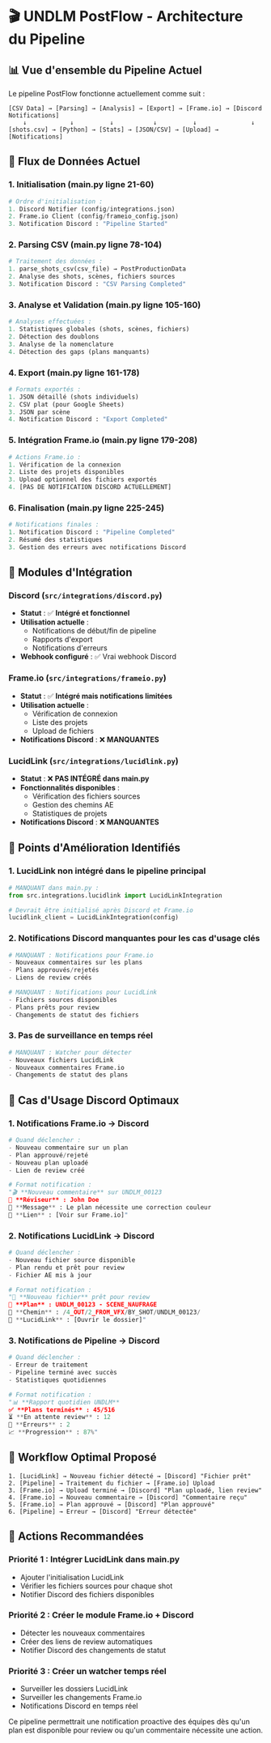 # 🎬 UNDLM PostFlow - Architecture du Pipeline

## 📊 Vue d'ensemble du Pipeline Actuel

Le pipeline PostFlow fonctionne actuellement comme suit :

```
[CSV Data] → [Parsing] → [Analysis] → [Export] → [Frame.io] → [Discord Notifications]
    ↓            ↓          ↓           ↓          ↓               ↓
[shots.csv] → [Python] → [Stats] → [JSON/CSV] → [Upload] → [Notifications]
```

## 🔄 Flux de Données Actuel

### 1. **Initialisation** (main.py ligne 21-60)
```python
# Ordre d'initialisation :
1. Discord Notifier (config/integrations.json)
2. Frame.io Client (config/frameio_config.json)
3. Notification Discord : "Pipeline Started"
```

### 2. **Parsing CSV** (main.py ligne 78-104)
```python
# Traitement des données :
1. parse_shots_csv(csv_file) → PostProductionData
2. Analyse des shots, scènes, fichiers sources
3. Notification Discord : "CSV Parsing Completed"
```

### 3. **Analyse et Validation** (main.py ligne 105-160)
```python
# Analyses effectuées :
1. Statistiques globales (shots, scènes, fichiers)
2. Détection des doublons
3. Analyse de la nomenclature
4. Détection des gaps (plans manquants)
```

### 4. **Export** (main.py ligne 161-178)
```python
# Formats exportés :
1. JSON détaillé (shots individuels)
2. CSV plat (pour Google Sheets)
3. JSON par scène
4. Notification Discord : "Export Completed"
```

### 5. **Intégration Frame.io** (main.py ligne 179-208)
```python
# Actions Frame.io :
1. Vérification de la connexion
2. Liste des projets disponibles
3. Upload optionnel des fichiers exportés
4. [PAS DE NOTIFICATION DISCORD ACTUELLEMENT]
```

### 6. **Finalisation** (main.py ligne 225-245)
```python
# Notifications finales :
1. Notification Discord : "Pipeline Completed"
2. Résumé des statistiques
3. Gestion des erreurs avec notifications Discord
```

## 🔗 Modules d'Intégration

### **Discord** (`src/integrations/discord.py`)
- **Statut** : ✅ **Intégré et fonctionnel**
- **Utilisation actuelle** : 
  - Notifications de début/fin de pipeline
  - Rapports d'export
  - Notifications d'erreurs
- **Webhook configuré** : ✅ Vrai webhook Discord

### **Frame.io** (`src/integrations/frameio.py`)
- **Statut** : ✅ **Intégré mais notifications limitées**
- **Utilisation actuelle** :
  - Vérification de connexion
  - Liste des projets
  - Upload de fichiers
- **Notifications Discord** : ❌ **MANQUANTES**

### **LucidLink** (`src/integrations/lucidlink.py`)
- **Statut** : ❌ **PAS INTÉGRÉ dans main.py**
- **Fonctionnalités disponibles** :
  - Vérification des fichiers sources
  - Gestion des chemins AE
  - Statistiques de projets
- **Notifications Discord** : ❌ **MANQUANTES**

## 🚨 Points d'Amélioration Identifiés

### **1. LucidLink non intégré dans le pipeline principal**
```python
# MANQUANT dans main.py :
from src.integrations.lucidlink import LucidLinkIntegration

# Devrait être initialisé après Discord et Frame.io
lucidlink_client = LucidLinkIntegration(config)
```

### **2. Notifications Discord manquantes pour les cas d'usage clés**
```python
# MANQUANT : Notifications pour Frame.io
- Nouveaux commentaires sur les plans
- Plans approuvés/rejetés
- Liens de review créés

# MANQUANT : Notifications pour LucidLink
- Fichiers sources disponibles
- Plans prêts pour review
- Changements de statut des fichiers
```

### **3. Pas de surveillance en temps réel**
```python
# MANQUANT : Watcher pour détecter
- Nouveaux fichiers LucidLink
- Nouveaux commentaires Frame.io
- Changements de statut des plans
```

## 🎯 Cas d'Usage Discord Optimaux

### **1. Notifications Frame.io → Discord**
```python
# Quand déclencher :
- Nouveau commentaire sur un plan
- Plan approuvé/rejeté
- Nouveau plan uploadé
- Lien de review créé

# Format notification :
"🎬 **Nouveau commentaire** sur UNDLM_00123
👤 **Réviseur** : John Doe
💬 **Message** : Le plan nécessite une correction couleur
🔗 **Lien** : [Voir sur Frame.io]"
```

### **2. Notifications LucidLink → Discord**
```python
# Quand déclencher :
- Nouveau fichier source disponible
- Plan rendu et prêt pour review
- Fichier AE mis à jour

# Format notification :
"📁 **Nouveau fichier** prêt pour review
🎯 **Plan** : UNDLM_00123 - SCENE_NAUFRAGE
📂 **Chemin** : /4_OUT/2_FROM_VFX/BY_SHOT/UNDLM_00123/
🔗 **LucidLink** : [Ouvrir le dossier]"
```

### **3. Notifications de Pipeline → Discord**
```python
# Quand déclencher :
- Erreur de traitement
- Pipeline terminé avec succès
- Statistiques quotidiennes

# Format notification :
"📊 **Rapport quotidien UNDLM**
✅ **Plans terminés** : 45/516
⏳ **En attente review** : 12
🚨 **Erreurs** : 2
📈 **Progression** : 87%"
```

## 🔧 Workflow Optimal Proposé

```
1. [LucidLink] → Nouveau fichier détecté → [Discord] "Fichier prêt"
2. [Pipeline] → Traitement du fichier → [Frame.io] Upload
3. [Frame.io] → Upload terminé → [Discord] "Plan uploadé, lien review"
4. [Frame.io] → Nouveau commentaire → [Discord] "Commentaire reçu"
5. [Frame.io] → Plan approuvé → [Discord] "Plan approuvé"
6. [Pipeline] → Erreur → [Discord] "Erreur détectée"
```

## 🎯 Actions Recommandées

### **Priorité 1 : Intégrer LucidLink dans main.py**
- Ajouter l'initialisation LucidLink
- Vérifier les fichiers sources pour chaque shot
- Notifier Discord des fichiers disponibles

### **Priorité 2 : Créer le module Frame.io + Discord**
- Détecter les nouveaux commentaires
- Créer des liens de review automatiques
- Notifier Discord des changements de statut

### **Priorité 3 : Créer un watcher temps réel**
- Surveiller les dossiers LucidLink
- Surveiller les changements Frame.io
- Notifications Discord en temps réel

Ce pipeline permettrait une notification proactive des équipes dès qu'un plan est disponible pour review ou qu'un commentaire nécessite une action.
